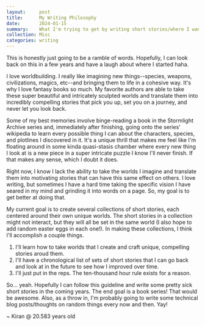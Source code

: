 ```yaml
---
layout:     post
title:      My Writing Philosophy
date:       2024-01-15
summary:    What I'm trying to get by writing short stories/where I want to eventually go with my writing.
collection: Misc
categories: writing
---
```


This is honestly just going to be a ramble of words. Hopefully, I can look back on this in a few years and have a laugh about where I started haha.

I love worldbuilding. I really like imagining new things--species, weapons, civilizations, magics, etc--and bringing them to life in a cohesive way. It's why I love fantasy books so much. My favorite authors are able to take these super beautiful and intricately sculpted worlds and translate them into incredibly compelling stories that pick you up, set you on a journey, and never let you look back.

Some of my best memories involve binge-reading a book in the Stormlight Archive series and, immediately after finishing, going onto the series' wikipedia to learn every possible thing I can about the characters, species, and plotlines I discovered in it. It's a unique thrill that makes me feel like I'm floating around in some kinda quasi-stasis chamber where every new thing I look at is a new piece in a super intricate puzzle I know I'll never finish. If that makes any sense, which I doubt it does.

Right now, I know I lack the ability to take the worlds I imagine and translate them into motivating stories that can have this same effect on others. I love writing, but sometimes I have a hard time taking the specific vision I have seared in my mind and grinding it into words on a page. So, my goal is to get better at doing that.

My current goal is to create several collections of short stories, each centered around their own unique worlds. The short stories in a collection might not interact, but they will all be set in the same world (I also hope to add random easter eggs in each one!). In making these collections, I think I'll accomplish a couple things.

1. I'll learn how to take worlds that I create and craft unique, compelling stories aroud them.
2. I'll have a chronological list of sets of short stories that I can go back and look at in the future to see how I improved over time.
3. I'll just put in the reps. The ten-thousand hour rule exists for a reason.

So... yeah. Hopefully I can follow this guideline and write some pretty sick short stories in the coming years. The end goal is a book series! That would be awesome. Also, as a throw in, I'm probably going to write some technical blog posts/thoughts on random things every now and then. Yay!

~ Kiran @ 20.583 years old